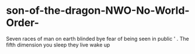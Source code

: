 # son-of-the-dragon-NWO-No-World-Order-
Seven races of man on earth  blinded bye fear of being seen in public ' . The fifth dimension you sleep they live wake up 
